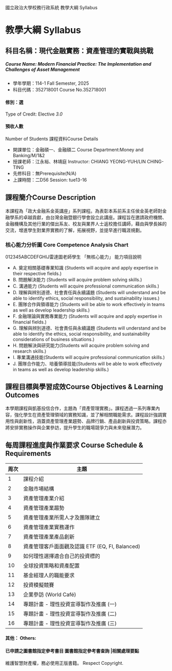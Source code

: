 國立政治大學校務行政系統 教學大綱 Syllabus
# 教學大綱 Syllabus
##  科目名稱：現代金融實務：資產管理的實戰與挑戰
#####  Course Name: Modern Financial Practice: The Implementation and Challenges of Asset Management
  * 學年學期：114-1 Fall Semester, 2025 
  * 科目代碼：352718001 Course No.352718001
#### 修別：選
Type of Credit: Elective 
_3.0_
#### 預收人數
Number of Students
課程資料Course Details
  * 開課單位：金融碩一、金融碩二 Course Department:Money and Banking/M/1&2 
  * 授課老師：江永裕、林靖庭 Instructor: CHIANG YEONG-YUH/LIN CHING-TING 
  * 先修科目：無Prerequisite(N/A)
  * 上課時間：二D56 Session: tue13-16
##  課程簡介Course Description
本課程為「政大金融系金英講座」系列課程。為表彰本系前系主任侯金英老師對金融學系的卓越貢獻，由台灣金融暨銀行學會設立此講座。課程旨在邀請政府機關、金融機構及其他行業的傑出系友、校友與業界人士返校擔任講師，藉由與學長姊的交流，增進學生對業界實務的了解，拓展視野，並提早進行職涯規劃。
###  核心能力分析圖 Core Competence Analysis Chart
012345ABCDEFGHIJ雷達圖老師學生
「無核心能力」 
能力項目說明
  * A. 奠定相關基礎專業知識 (Students will acquire and apply expertise in their respective fields.)
  * B. 問題解決能力 (Students will acquire problem solving skills.)
  * C. 溝通能力 (Students will acquire professional communication skills.)
  * D. 理解與辨別道德、社會責任與永續議題 (Students will understand and be able to identify ethics, social responsibility, and sustainability issues.)
  * E. 團隊合作與領導能力 (Students will be able to work effectively in teams as well as develop leadership skills.)
  * F. 金融理論與實務專業能力 (Students will acquire and apply expertise in financial fields.)
  * G. 理解與辨別道德、社會責任與永續議題 (Students will understand and be able to identify the ethics, social responsibility, and sustainability considerations of business situations.)
  * H. 問題解決與研究能力(Students will acquire problem solving and research skills.)
  * I. 專業溝通技能(Students will acquire professional communication skills.)
  * J. 團隊合作能力、培養領導技能(Students will be able to work effectively in teams as well as develop leadership skills.)
##  課程目標與學習成效Course Objectives & Learning Outcomes 
本學期課程與凱基投信合作，主題為「資產管理實務」。課程透過一系列專業內容，強化學生在資產管理領域的實務知識，並了解相關職能需求。課程設計強調實用性與創新性，涵蓋資產管理產業趨勢、品牌行銷、產品創新與投資策略。課程亦將安排實務操作與企業參訪，提升學生的職場競爭力與未來發展潛力。
##  每周課程進度與作業要求 Course Schedule & Requirements
周次 |  主題  
---|---  
1 |  課程介紹  
2 |  金融市場結構  
3 |  資產管理產業介紹  
4 |  資產管理產業趨勢  
5 |  資產管理產業所需人才及團隊建立  
6 |  資產管理產業實務運作  
7 |  資產管理產業產品創新  
8 |  資產管理客戶面面觀及認識 ETF (EQ, FI, Balanced)  
9 |  如何理性選擇適合自己的投資標的  
10 |  全球投資策略和資產配置  
11 |  基金經理人的職能要求  
12 |  投資模擬競賽  
13 |  企業參訪 (World Café)   
14 |  專題計畫 - 理性投資宣導製作及推廣 (一)  
15 |  專題計畫 - 理性投資宣導製作及推廣 (二)  
16 |  專題計畫 - 理性投資宣導製作及推廣 (三)  
####  其他： Others:
####  已申請之圖書館指定參考書目  圖書館指定參考書查詢 |相關處理要點
維護智慧財產權，務必使用正版書籍。 Respect Copyright.